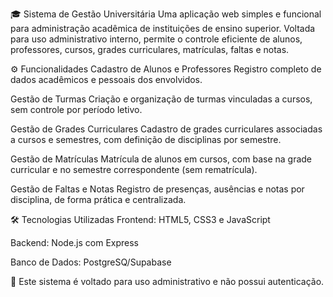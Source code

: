 🎓 Sistema de Gestão Universitária
Uma aplicação web simples e funcional para administração acadêmica de instituições de ensino superior. Voltada para uso administrativo interno, permite o controle eficiente de alunos, professores, cursos, grades curriculares, matrículas, faltas e notas.

⚙️ Funcionalidades
Cadastro de Alunos e Professores
Registro completo de dados acadêmicos e pessoais dos envolvidos.

Gestão de Turmas
Criação e organização de turmas vinculadas a cursos, sem controle por período letivo.

Gestão de Grades Curriculares
Cadastro de grades curriculares associadas a cursos e semestres, com definição de disciplinas por semestre.

Gestão de Matrículas
Matrícula de alunos em cursos, com base na grade curricular e no semestre correspondente (sem rematrícula).

Gestão de Faltas e Notas
Registro de presenças, ausências e notas por disciplina, de forma prática e centralizada.

🛠️ Tecnologias Utilizadas
Frontend: HTML5, CSS3 e JavaScript 

Backend: Node.js com Express

Banco de Dados: PostgreSQ/Supabase

🔐 Este sistema é voltado para uso administrativo e não possui autenticação.
